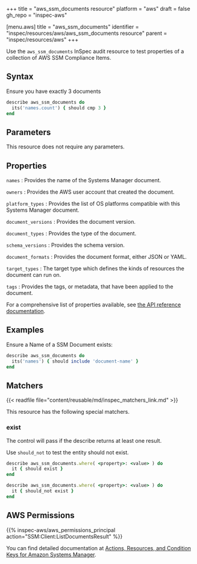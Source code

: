 +++
title = "aws_ssm_documents resource"
platform = "aws"
draft = false
gh_repo = "inspec-aws"

[menu.aws]
title = "aws_ssm_documents"
identifier = "inspec/resources/aws/aws_ssm_documents resource"
parent = "inspec/resources/aws"
+++

Use the `aws_ssm_documents` InSpec audit resource to test properties of a collection of AWS SSM Compliance Items.

## Syntax

 Ensure you have exactly 3 documents

```ruby
describe aws_ssm_documents do
  its('names.count') { should cmp 3 }
end
```

## Parameters

This resource does not require any parameters.

## Properties

`names`
: Provides the name of the Systems Manager document.

`owners`
: Provides the AWS user account that created the document.

`platform_types`
: Provides the list of OS platforms compatible with this Systems Manager document.

`document_versions`
: Provides the document version.

`document_types`
: Provides the type of the document.

`schema_versions`
: Provides the schema version.

`document_formats`
: Provides the document format, either JSON or YAML.

`target_types`
: The target type which defines the kinds of resources the document can run on.

`tags`
: Provides the tags, or metadata, that have been applied to the document.

For a comprehensive list of properties available, see [the API reference documentation](https://docs.aws.amazon.com/systems-manager/latest/APIReference/API_DocumentDescription.html).

## Examples

Ensure a Name of a SSM Document exists:

```ruby
describe aws_ssm_documents do
  its('names') { should include 'document-name' }
end
```

## Matchers

{{< readfile file="content/reusable/md/inspec_matchers_link.md" >}}

This resource has the following special matchers.

### exist

The control will pass if the describe returns at least one result.

Use `should_not` to test the entity should not exist.

```ruby
describe aws_ssm_documents.where( <property>: <value> ) do
  it { should exist }
end
```

```ruby
describe aws_ssm_documents.where( <property>: <value> ) do
  it { should_not exist }
end
```

## AWS Permissions

{{% inspec-aws/aws_permissions_principal action="SSM:Client:ListDocumentsResult" %}}

You can find detailed documentation at [Actions, Resources, and Condition Keys for Amazon Systems Manager](https://docs.aws.amazon.com/IAM/latest/UserGuide/list_awssystemsmanager.html).
